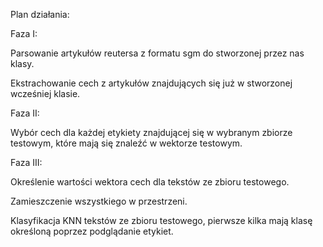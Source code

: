 Plan działania:

Faza I:

Parsowanie artykułów reutersa z formatu sgm do stworzonej przez nas klasy.

Ekstrachowanie cech z artykułów znajdujących się już w stworzonej wcześniej klasie.

Faza II:

Wybór cech dla każdej etykiety znajdującej się w wybranym zbiorze testowym, które mają się znaleźć w wektorze testowym.

Faza III:

Określenie wartości wektora cech dla tekstów ze zbioru testowego.

Zamieszczenie wszystkiego w przestrzeni.

Klasyfikacja KNN tekstów ze zbioru testowego, pierwsze kilka mają klasę określoną poprzez podglądanie etykiet.
